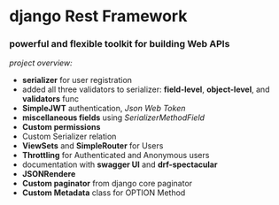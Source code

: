 # django Rest Framework

### powerful and flexible toolkit for building Web APIs

_project overview:_

+ __serializer__ for user registration
+ added all three validators to serializer: __field-level__, __object-level__, and __validators__ func
+ __SimpleJWT__ authentication, _Json Web Token_
+ __miscellaneous fields__ using _SerializerMethodField_
+ __Custom permissions__
+ Custom Serializer relation
+ __ViewSets__ and __SimpleRouter__ for Users 
+ __Throttling__ for Authenticated and Anonymous users
+ documentation with __swagger UI__ and __drf-spectacular__
+ __JSONRendere__
+ __Custom paginator__ from django core paginator
+ __Custom Metadata__ class for OPTION Method




